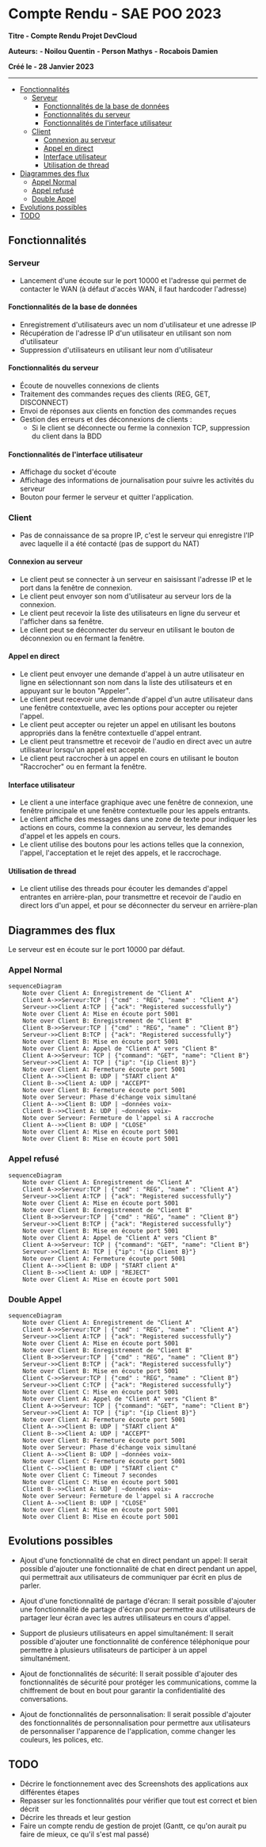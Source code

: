 <!-- markdownlint-disable MD036 MD033 MD024 -->
<!-- omit in toc -->
# Compte Rendu - SAE POO 2023

**Titre - Compte Rendu Projet DevCloud**

**Auteurs:**
    **- Noilou Quentin**
    **- Person Mathys**
    **- Rocabois Damien**

**Créé le - 28 Janvier 2023**

---

- [Fonctionnalités](#fonctionnalités)
  - [Serveur](#serveur)
    - [Fonctionnalités de la base de données](#fonctionnalités-de-la-base-de-données)
    - [Fonctionnalités du serveur](#fonctionnalités-du-serveur)
    - [Fonctionnalités de l'interface utilisateur](#fonctionnalités-de-linterface-utilisateur)
  - [Client](#client)
    - [Connexion au serveur](#connexion-au-serveur)
    - [Appel en direct](#appel-en-direct)
    - [Interface utilisateur](#interface-utilisateur)
    - [Utilisation de thread](#utilisation-de-thread)
- [Diagrammes des flux](#diagrammes-des-flux)
  - [Appel Normal](#appel-normal)
  - [Appel refusé](#appel-refusé)
  - [Double Appel](#double-appel)
- [Evolutions possibles](#evolutions-possibles)
- [TODO](#todo)

 <div style='page-break-before: always;' />

## Fonctionnalités

### Serveur

- Lancement d'une écoute sur le port 10000 et l'adresse qui permet de contacter le WAN (à défaut d'accès WAN, il faut hardcoder l'adresse)

#### Fonctionnalités de la base de données

- Enregistrement d'utilisateurs avec un nom d'utilisateur et une adresse IP
- Récupération de l'adresse IP d'un utilisateur en utilisant son nom d'utilisateur
- Suppression d'utilisateurs en utilisant leur nom d'utilisateur

#### Fonctionnalités du serveur

- Écoute de nouvelles connexions de clients
- Traitement des commandes reçues des clients (REG, GET, DISCONNECT)
- Envoi de réponses aux clients en fonction des commandes reçues
- Gestion des erreurs et des déconnexions de clients :
  - Si le client se déconnecte ou ferme la connexion TCP, suppression du client dans la BDD

#### Fonctionnalités de l'interface utilisateur

- Affichage du socket d'écoute
- Affichage des informations de journalisation pour suivre les activités du serveur
- Bouton pour fermer le serveur et quitter l'application.

### Client

- Pas de connaissance de sa propre IP, c'est le serveur qui enregistre l'IP avec laquelle il a été contacté (pas de support du NAT)

#### Connexion au serveur

- Le client peut se connecter à un serveur en saisissant l'adresse IP et le port dans la fenêtre de connexion.
- Le client peut envoyer son nom d'utilisateur au serveur lors de la connexion.
- Le client peut recevoir la liste des utilisateurs en ligne du serveur et l'afficher dans sa fenêtre.
- Le client peut se déconnecter du serveur en utilisant le bouton de déconnexion ou en fermant la fenêtre.

#### Appel en direct

- Le client peut envoyer une demande d'appel à un autre utilisateur en ligne en sélectionnant son nom dans la liste des utilisateurs et en appuyant sur le bouton "Appeler".
- Le client peut recevoir une demande d'appel d'un autre utilisateur dans une fenêtre contextuelle, avec les options pour accepter ou rejeter l'appel.
- Le client peut accepter ou rejeter un appel en utilisant les boutons appropriés dans la fenêtre contextuelle d'appel entrant.
- Le client peut transmettre et recevoir de l'audio en direct avec un autre utilisateur lorsqu'un appel est accepté.
- Le client peut raccrocher à un appel en cours en utilisant le bouton "Raccrocher" ou en fermant la fenêtre.

#### Interface utilisateur

- Le client a une interface graphique avec une fenêtre de connexion, une fenêtre principale et une fenêtre contextuelle pour les appels entrants.
- Le client affiche des messages dans une zone de texte pour indiquer les actions en cours, comme la connexion au serveur, les demandes d'appel et les appels en cours.
- Le client utilise des boutons pour les actions telles que la connexion, l'appel, l'acceptation et le rejet des appels, et le raccrochage.

#### Utilisation de thread

- Le client utilise des threads pour écouter les demandes d'appel entrantes en arrière-plan, pour transmettre et recevoir de l'audio en direct lors d'un appel, et pour se déconnecter du serveur en arrière-plan

## Diagrammes des flux

Le serveur est en écoute sur le port 10000 par défaut.

### Appel Normal

```mermaid
sequenceDiagram
    Note over Client A: Enregistrement de "Client A"
    Client A->>Serveur:TCP | {"cmd" : "REG", "name" : "Client A"}
    Serveur->>Client A:TCP | {"ack": "Registered successfully"}
    Note over Client A: Mise en écoute port 5001
    Note over Client B: Enregistrement de "Client B"
    Client B->>Serveur:TCP | {"cmd" : "REG", "name" : "Client B"}
    Serveur->>Client B:TCP | {"ack": "Registered successfully"}
    Note over Client B: Mise en écoute port 5001
    Note over Client A: Appel de "Client A" vers "Client B"
    Client A->>Serveur: TCP | {"command": "GET", "name": "Client B"}
    Serveur->>Client A: TCP | {"ip": "{ip Client B}"}
    Note over Client A: Fermeture écoute port 5001
    Client A-->>Client B: UDP | "START client A"
    Client B-->>Client A: UDP | "ACCEPT"
    Note over Client B: Fermeture écoute port 5001
    Note over Serveur: Phase d'échange voix simultané
    Client A-->>Client B: UDP | ~données voix~
    Client B-->>Client A: UDP | ~données voix~
    Note over Serveur: Fermeture de l'appel si A raccroche
    Client A-->>Client B: UDP | "CLOSE"
    Note over Client A: Mise en écoute port 5001
    Note over Client B: Mise en écoute port 5001
```

### Appel refusé

```mermaid
sequenceDiagram
    Note over Client A: Enregistrement de "Client A"
    Client A->>Serveur:TCP | {"cmd" : "REG", "name" : "Client A"}
    Serveur->>Client A:TCP | {"ack": "Registered successfully"}
    Note over Client A: Mise en écoute port 5001
    Note over Client B: Enregistrement de "Client B"
    Client B->>Serveur:TCP | {"cmd" : "REG", "name" : "Client B"}
    Serveur->>Client B:TCP | {"ack": "Registered successfully"}
    Note over Client B: Mise en écoute port 5001
    Note over Client A: Appel de "Client A" vers "Client B"
    Client A->>Serveur: TCP | {"command": "GET", "name": "Client B"}
    Serveur->>Client A: TCP | {"ip": "{ip Client B}"}
    Note over Client A: Fermeture écoute port 5001
    Client A-->>Client B: UDP | "START client A"
    Client B-->>Client A: UDP | "REJECT"
    Note over Client A: Mise en écoute port 5001
```

### Double Appel

```mermaid
sequenceDiagram
    Note over Client A: Enregistrement de "Client A"
    Client A->>Serveur:TCP | {"cmd" : "REG", "name" : "Client A"}
    Serveur->>Client A:TCP | {"ack": "Registered successfully"}
    Note over Client A: Mise en écoute port 5001
    Note over Client B: Enregistrement de "Client B"
    Client B->>Serveur:TCP | {"cmd" : "REG", "name" : "Client B"}
    Serveur->>Client B:TCP | {"ack": "Registered successfully"}
    Note over Client B: Mise en écoute port 5001
    Client C->>Serveur:TCP | {"cmd" : "REG", "name" : "Client B"}
    Serveur->>Client C:TCP | {"ack": "Registered successfully"}
    Note over Client C: Mise en écoute port 5001
    Note over Client A: Appel de "Client A" vers "Client B"
    Client A->>Serveur: TCP | {"command": "GET", "name": "Client B"}
    Serveur->>Client A: TCP | {"ip": "{ip Client B}"}
    Note over Client A: Fermeture écoute port 5001
    Client A-->>Client B: UDP | "START client A"
    Client B-->>Client A: UDP | "ACCEPT"
    Note over Client B: Fermeture écoute port 5001
    Note over Serveur: Phase d'échange voix simultané
    Client A-->>Client B: UDP | ~données voix~
    Note over Client C: Fermeture écoute port 5001
    Client C-->>Client B: UDP | "START client C"
    Note over Client C: Timeout 7 secondes
    Note over Client C: Mise en écoute port 5001
    Client B-->>Client A: UDP | ~données voix~
    Note over Serveur: Fermeture de l'appel si A raccroche
    Client A-->>Client B: UDP | "CLOSE"
    Note over Client A: Mise en écoute port 5001
    Note over Client B: Mise en écoute port 5001
```

## Evolutions possibles

- Ajout d'une fonctionnalité de chat en direct pendant un appel: Il serait possible d'ajouter une fonctionnalité de chat en direct pendant un appel, qui permettrait aux utilisateurs de communiquer par écrit en plus de parler.

- Ajout d'une fonctionnalité de partage d'écran: Il serait possible d'ajouter une fonctionnalité de partage d'écran pour permettre aux utilisateurs de partager leur écran avec les autres utilisateurs en cours d'appel.

- Support de plusieurs utilisateurs en appel simultanément: Il serait possible d'ajouter une fonctionnalité de conférence téléphonique pour permettre à plusieurs utilisateurs de participer à un appel simultanément.

- Ajout de fonctionnalités de sécurité: Il serait possible d'ajouter des fonctionnalités de sécurité pour protéger les communications, comme la chiffrement de bout en bout pour garantir la confidentialité des conversations.

- Ajout de fonctionnalités de personnalisation: Il serait possible d'ajouter des fonctionnalités de personnalisation pour permettre aux utilisateurs de personnaliser l'apparence de l'application, comme changer les couleurs, les polices, etc.

## TODO

- Décrire le fonctionnement avec des Screenshots des applications aux différentes étapes
- Repasser sur les fonctionnalités pour vérifier que tout est correct et bien décrit
- Décrire les threads et leur gestion
- Faire un compte rendu de gestion de projet (Gantt, ce qu'on aurait pu faire de mieux, ce qu'il s'est mal passé)
